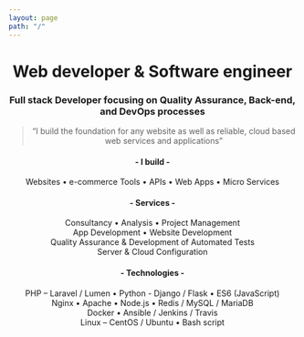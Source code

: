 ```yaml
---
layout: page
path: "/"
---
```

<div style="text-align: center">

# Web developer & Software engineer
### Full stack Developer focusing on Quality Assurance, Back-end, and DevOps processes

>“I build the foundation for any website as well as reliable, cloud based web services and applications”

#### - I build -
 Websites  •  e-commerce Tools  •  APIs  •  Web Apps  •  Micro Services

#### - Services -
Consultancy • Analysis • Project Management<br />
App Development • Website Development<br />
Quality Assurance & Development of Automated Tests<br />
Server & Cloud Configuration<br />

#### - Technologies -
PHP – Laravel / Lumen  •  Python - Django / Flask  •  ES6 (JavaScript)<br />
Nginx  •  Apache  •  Node.js  •  Redis / MySQL / MariaDB<br />
Docker  •  Ansible / Jenkins / Travis<br />
Linux – CentOS / Ubuntu  •  Bash script<br />

</div>